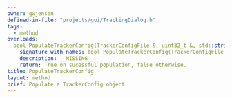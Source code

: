 ```yaml
---
owner: gwjensen
defined-in-file: "projects/gui/TrackingDialog.h"
tags:
  - method
overloads:
  bool PopulateTrackerConfig(TrackerConfigFile &, uint32_t &, std::string &):
    signature_with_names: bool PopulateTrackerConfig(TrackerConfigFile & oConfig, uint32_t & oCaptureCount, std::string & oTriDir)
    description: __MISSING__
    return: True on sucessful population, false otherwise.
title: PopulateTrackerConfig
layout: method
brief: Populate a TrackerConfig object.
---
```


